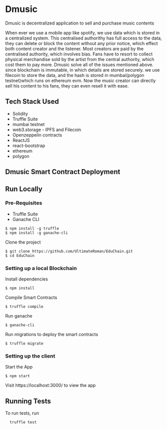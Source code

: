 # Dmusic
Dmusic is decentralized application to sell and purchase music contents

When ever we use a mobile app like spotify, we use data which is stored in a centralized system. This centralised authorithy has full access to the data, they can delete or block the content without any prior notice, which effect both content creator and the listener. Most creators are paid by the centralised authority, which involves bias. Fans have to resort to collect physical merchandise sold by the artist from the central authority, which cost them to pay more.
Dmusic solve all of the issues mentioned above. since blockchain is immutable, in which details are stored securely.
we use filecoin to store the data, and the hash is stored in mumbai(polygon testnet)which runs on ethereum evm.
Now the music creator can directly sell his content to his fans, they can even resell it with ease.




## Tech Stack Used

- Solidity
- Truffle Suite
- mumbai testnet
- web3.storage - IPFS and Filecoin
- Openzeppelin contracts
- ReactJS
- react-bootstrap
- ethereum
- polygon

## Dmusic Smart Contract Deployment



## Run Locally

### Pre-Requisites

- Truffle Suite
- Ganache CLI

```
$ npm install -g truffle
$ npm install -g ganache-cli
```  
Clone the project

```
$ git clone https://github.com/UltimateRoman/EduChain.git
$ cd EduChain
```
### Setting up a local Blockchain
Install dependencies

```
$ npm install
```

Compile Smart Contracts

```
$ truffle compile
```

Run ganache

```
$ ganache-cli
```  

Run migrations to deploy the smart contracts

```
$ truffle migrate
```  

### Setting up the client

Start the App

```
$ npm start
```

Visit https://localhost:3000/ to view the app


## Running Tests

To run tests, run

```
  truffle test
```
